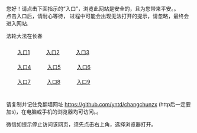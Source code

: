 您好！请点击下面指示的“入口”，浏览此网站是安全的，且为您带来平安。。 <br/>
点击入口后，请耐心等待， 过程中可能会出现无法打开的提示，请忽略，最终会进入网站. </br>

法轮大法在长春<br/>
<div style="padding:10px"><a style="margin:20px" target="_blank" href="https://dca6v0gd94qtu.cloudfront.net/2Qpsp?vpgdiqoj" id="ccLink1" rel="nofollow">入口1</a> <a target="_blank" style="margin:20px" href="https://d71tzv0708dzt.cloudfront.net/2Qpsp?ufpmqd" id="ccLink2" rel="nofollow">入口2</a> <a style="margin:20px" target="_blank" href="https://dfuhr5lsn5fgv.cloudfront.net/2Qpsp?rmsjwuis" id="ccLink3" rel="nofollow">入口3</a></div>

<div style="padding:10px" ><a style="margin:20px" target="_blank" href="https://dca6v0gd94qtu.cloudfront.net/2Qpsp?vpgdiqoj" id="ccLink4" rel="nofollow">入口4</a> <a style="margin:20px" href="https://d71tzv0708dzt.cloudfront.net/2Qpsp?ufpmqd" target="_blank" id="ccLink5" rel="nofollow">入口5</a> <a style="margin:20px" href="https://dfuhr5lsn5fgv.cloudfront.net/2Qpsp?rmsjwuis" target="_blank" id="ccLink6" rel="nofollow">入口6</a></div>

<div style="padding:10px"><a style="margin:20px" target="_blank" href="https://dca6v0gd94qtu.cloudfront.net/2Qpsp?vpgdiqoj" id="ccLink7" rel="nofollow">入口7</a> <a style="margin:20px" href="https://d71tzv0708dzt.cloudfront.net/2Qpsp?ufpmqd" target="_blank" id="ccLink8" rel="nofollow">入口8</a> <a style="margin:20px" target="_blank" href="https://dfuhr5lsn5fgv.cloudfront.net/2Qpsp?rmsjwuis" id="ccLink9" rel="nofollow">入口9</a></div>

<br/>



请复制并记住免翻墙网址 https://github.com/yntd/changchunzx (http后一定要加s)，在电脑或手机的浏览器均可访问。。<br/>

微信如提示停止访问该网页，须先点击右上角，选择浏览器打开。
